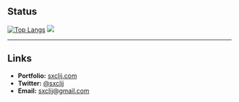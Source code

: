 ## Status
[![Top Langs](https://github-readme-stats.vercel.app/api/top-langs/?username=sxclij&layout=compact&theme=onedark)](https://github.com/anuraghazra/github-readme-stats)
[![](https://github-profile-summary-cards.vercel.app/api/cards/repos-per-language?username=sxclij&theme=tokyonight)](https://github.com/sxclij)


---

## Links
- **Portfolio:** [sxclij.com](https://sxclij.com)
- **Twitter:** [@sxclij](https://twitter.com/sxclij)
- **Email:** [sxclij@gmail.com](mailto:sxclij@gmail.com)
